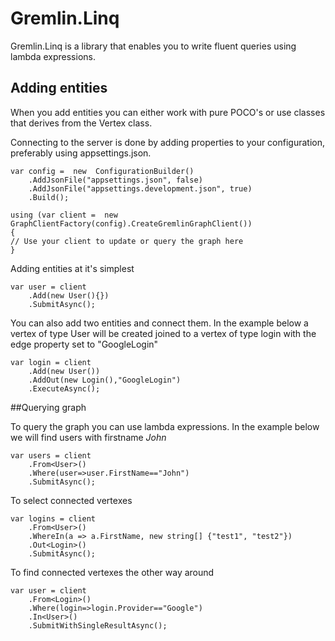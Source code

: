 ﻿# Gremlin.Linq

Gremlin.Linq is a library that enables you to write fluent queries using lambda expressions.

## Adding entities
When you add entities you can either work with pure POCO's or use classes that derives from the Vertex class.

Connecting to the server is done by adding properties to your configuration, preferably using appsettings.json.

```
var config =  new  ConfigurationBuilder()
	.AddJsonFile("appsettings.json", false)
	.AddJsonFile("appsettings.development.json", true)
	.Build();

using (var client =  new  GraphClientFactory(config).CreateGremlinGraphClient())
{
// Use your client to update or query the graph here
}
```

Adding entities at it's simplest 

```
var user = client
	.Add(new User(){})
	.SubmitAsync();
```
	
You can also add two entities and connect them. In the example below a vertex of type User will be created joined to a vertex of type login with the edge property set to "GoogleLogin"

```
var login = client
	.Add(new User())
	.AddOut(new Login(),"GoogleLogin")
	.ExecuteAsync();
```

##Querying graph

To query the graph you can use lambda expressions. In the example below we will find users with firstname *John*

```
var users = client
	.From<User>()
	.Where(user=>user.FirstName=="John")
	.SubmitAsync();
```

To select connected vertexes 

```
var logins = client
    .From<User>()
    .WhereIn(a => a.FirstName, new string[] {"test1", "test2"})
	.Out<Login>()
	.SubmitAsync();
```

To find connected vertexes the other way around

```
var user = client
	.From<Login>()
	.Where(login=>login.Provider=="Google")
	.In<User>()
	.SubmitWithSingleResultAsync();
```
